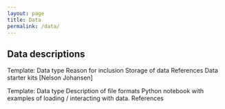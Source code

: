 ```yaml
---
layout: page
title: Data
permalink: /data/
---
```


## Data descriptions
	
Template: 
Data type
Reason for inclusion
Storage of data
References
Data starter kits [Nelson Johansen]

Template: 
Data type
Description of file formats
Python notebook with examples of loading / interacting with data.
References